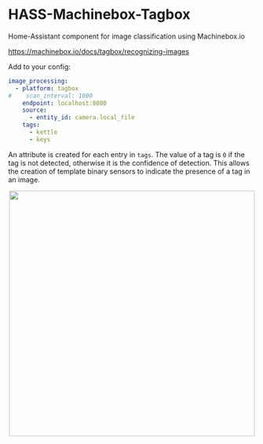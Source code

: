 # HASS-Machinebox-Tagbox
Home-Assistant component for image classification using Machinebox.io

https://machinebox.io/docs/tagbox/recognizing-images

Add to your config:
```yaml
image_processing:
  - platform: tagbox
#    scan_interval: 1000
    endpoint: localhost:8080
    source:
      - entity_id: camera.local_file
    tags:
      - kettle
      - keys
```

An attribute is created for each entry in `tags`. The value of a tag is `0` if the tag is not detected, otherwise it is the confidence of detection. This allows the creation of template binary sensors to indicate the presence of a tag in an image.

<p align="center">
<img src="https://github.com/robmarkcole/HASS-Machinebox-Tagbox/blob/master/usage.png" width="500">
</p>
